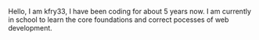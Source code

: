 Hello, I am kfry33, I have been coding for about 5 years now. I am currently in school to learn the core foundations and correct pocesses of web development. 